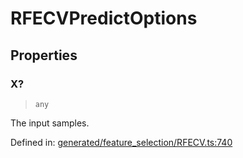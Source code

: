 # RFECVPredictOptions

## Properties

### X?

> `any`

The input samples.

Defined in:  [generated/feature\_selection/RFECV.ts:740](https://github.com/transitive-bullshit/scikit-learn-ts/blob/b59c1ff/packages/sklearn/src/generated/feature_selection/RFECV.ts#L740)

